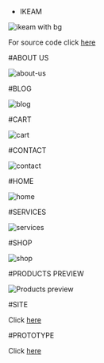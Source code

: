 - IKEAM

![ikeam with bg](https://github.com/aminerochdi1/IKEAM/assets/84997432/c8c4a029-0807-4a95-a62d-a02e07e1d388)

For source code click [here](https://github.com/aminerochdi1/IKEAM/tree/master)

#ABOUT US

![about-us](https://github.com/aminerochdi1/IKEAM/assets/84997432/37d0d7d3-cde7-4585-8398-7c2fe0b75918)

#BLOG

![blog](https://github.com/aminerochdi1/IKEAM/assets/84997432/9c1274e3-cd0a-4954-8b21-dfc67b7f99f9)

#CART

![cart](https://github.com/aminerochdi1/IKEAM/assets/84997432/92275b8c-6a03-4a0f-9584-81bf4ffd9cce)

#CONTACT

![contact](https://github.com/aminerochdi1/IKEAM/assets/84997432/eb35caa9-0338-449d-9e75-0a30a0add44c)

#HOME

![home](https://github.com/aminerochdi1/IKEAM/assets/84997432/f6648551-e7e8-4728-843e-a427d174a309)

#SERVICES

![services](https://github.com/aminerochdi1/IKEAM/assets/84997432/41a564fe-cbe3-4183-b06b-89eee8b8b0c1)

#SHOP

![shop](https://github.com/aminerochdi1/IKEAM/assets/84997432/fb936c57-5c2f-4aec-a1ff-0540c95c149e)

#PRODUCTS PREVIEW

![Products preview](https://github.com/aminerochdi1/IKEAM/assets/84997432/e7b84df8-a3de-4b9b-bea9-01c2f08740ee)


#SITE

Click [here](https://friendly-stroopwafel-d49b5c.netlify.app/)


#PROTOTYPE 

Click [here](https://www.figma.com/proto/GKl5OlkubYdNtnKZWXgbXR/html.to.design-(Community)?type=design&node-id=4-515&t=4TnEZwoM9ASetXLT-1&scaling=min-zoom&page-id=0%3A1&mode=design](https://friendly-stroopwafel-d49b5c.netlify.app/](https://www.figma.com/proto/UhVnqTWhBmBu699bbw8Zse/html.to.design-(Community)?type=design&t=rWBEwO5xDaWpzgdU-1&scaling=min-zoom&page-id=0%3A1&node-id=4-2&mode=design)https://www.figma.com/proto/UhVnqTWhBmBu699bbw8Zse/html.to.design-(Community)?type=design&t=rWBEwO5xDaWpzgdU-1&scaling=min-zoom&page-id=0%3A1&node-id=4-2&mode=design))
